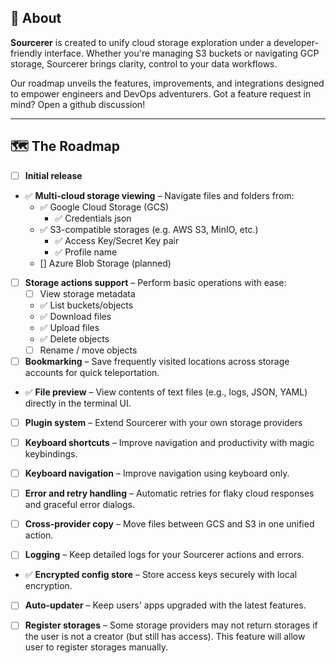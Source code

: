 ## 🧙 About

**Sourcerer** is created to unify cloud storage exploration under a developer-friendly interface. Whether you're managing S3 buckets or navigating GCP storage, Sourcerer brings clarity, control to your data workflows.

Our roadmap unveils the features, improvements, and integrations designed to empower engineers and DevOps adventurers. Got a feature request in mind? Open a github discussion!

---

## 🗺️ The Roadmap

- [ ] **Initial release** 

- ✅ **Multi-cloud storage viewing** – Navigate files and folders from:
  - ✅ Google Cloud Storage (GCS)
    - ✅ Credentials json
  - ✅ S3-compatible storages (e.g. AWS S3, MinIO, etc.)
    - ✅ Access Key/Secret Key pair
    - ✅ Profile name
  - [] Azure Blob Storage (planned)

- [ ] **Storage actions support** – Perform basic operations with ease:
  - [ ] View storage metadata
  - ✅ List buckets/objects
  - ✅ Download files
  - ✅ Upload files
  - ✅ Delete objects
  - [ ] Rename / move objects

- [ ] **Bookmarking** – Save frequently visited locations across storage accounts for quick teleportation.

- ✅ **File preview** – View contents of text files (e.g., logs, JSON, YAML) directly in the terminal UI.

- [ ] **Plugin system** – Extend Sourcerer with your own storage providers

- [ ] **Keyboard shortcuts** – Improve navigation and productivity with magic keybindings.

- [ ] **Keyboard navigation** – Improve navigation using keyboard only.

- [ ] **Error and retry handling** – Automatic retries for flaky cloud responses and graceful error dialogs.

- [ ] **Cross-provider copy** – Move files between GCS and S3 in one unified action.

- [ ] **Logging** – Keep detailed logs for your Sourcerer actions and errors.

- ✅ **Encrypted config store** – Store access keys securely with local encryption.

- [ ] **Auto-updater** – Keep users' apps upgraded with the latest features.

- [ ] **Register storages** – Some storage providers may not return storages if the user is not a creator (but still has access). This feature will allow user to register storages manually.